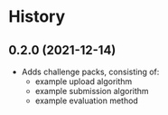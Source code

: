 # History

## 0.2.0 (2021-12-14)

* Adds challenge packs, consisting of:
  * example upload algorithm
  * example submission algorithm
  * example evaluation method
